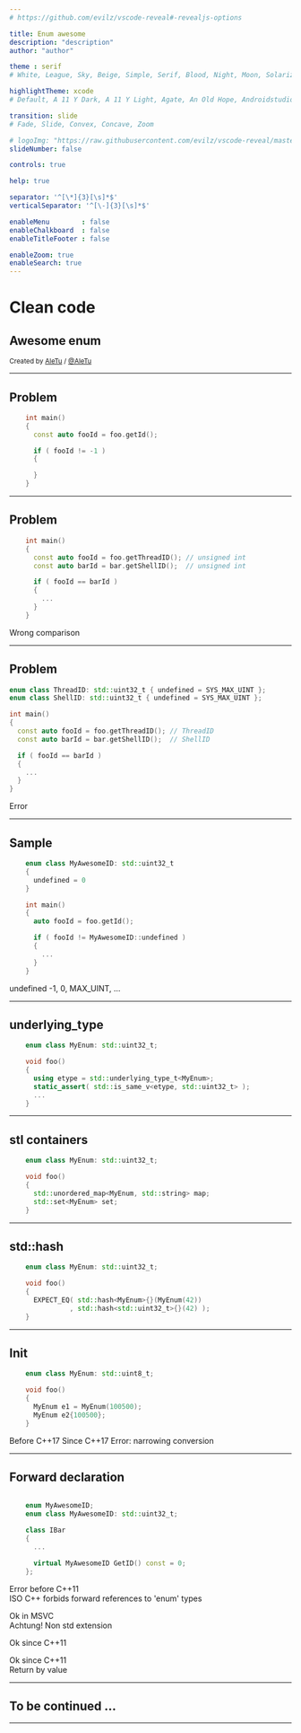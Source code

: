 ```yaml
---
# https://github.com/evilz/vscode-reveal#-revealjs-options

title: Enum awesome 
description: "description"
author: "author"

theme : serif
# White, League, Sky, Beige, Simple, Serif, Blood, Night, Moon, Solarized

highlightTheme: xcode
# Default, A 11 Y Dark, A 11 Y Light, Agate, An Old Hope, Androidstudio, Arduino Light, Arta, Ascetic, Atelier Cave Dark, Atelier Cave Light, Atelier Dune Dark, Atelier Dune Light, Atelier Estuary Dark, Atelier Estuary Light, Atelier Forest Dark, Atelier Forest Light, Atelier Heath Dark, Atelier Heath Light, Atelier Lakeside Dark, Atelier Lakeside Light, Atelier Plateau Dark, Atelier Plateau Light, Atelier Savanna Dark, Atelier Savanna Light, Atelier Seaside Dark, Atelier Seaside Light, Atelier Sulphurpool Dark, Atelier Sulphurpool Light, Atom One Dark Reasonable, Atom One Dark, Atom One Light, Brown Paper, Codepen Embed, Color Brewer, Darcula, Dark, Darkula, Docco, Dracula, Far, Foundation, Github Gist, Github, Gml, Googlecode, Grayscale, Gruvbox Dark, Gruvbox Light, Hopscotch, Hybrid, Idea, Ir Black, Isbl Editor Dark, Isbl Editor Light, Kimbie Dark, Kimbie Light, Lightfair, Magula, Mono Blue, Monokai Sublime, Monokai, Nord, Obsidian, Ocean, Paraiso Dark, Paraiso Light, Pojoaque, Purebasic, Qtcreator Dark, Qtcreator Light, Railscasts, Rainbow, Routeros, School Book, Shades Of Purple, Solarized Dark, Solarized Light, Sunburst, Tomorrow Night Blue, Tomorrow Night Bright, Tomorrow Night Eighties, Tomorrow Night, Tomorrow, Vs, Vs 2015, Xcode, Xt 256, Zenburn

transition: slide
# Fade, Slide, Convex, Concave, Zoom

# logoImg: "https://raw.githubusercontent.com/evilz/vscode-reveal/master/images/logo-v2.png"
slideNumber: false

controls: true

help: true

separator: '^[\*]{3}[\s]*$'
verticalSeparator: '^[\-]{3}[\s]*$'

enableMenu        : false
enableChalkboard  : false
enableTitleFooter : false

enableZoom: true
enableSearch: true
---
```


# Clean code

## Awesome enum

<small>Created by [AleTu](http://AleTu.se) / [@AleTu](http://tulup@ascon)</small>

***

## Problem
```c++
    int main()
    {
      const auto fooId = foo.getId();

      if ( fooId != -1 )
      {

      }
    }
```

<span>
<!-- .element: class="fragment code-presenting-annotation current-only" data-code-focus="3" -->

<span>
<!-- .element: class="fragment code-presenting-annotation current-only" data-code-focus="3,5" -->

***

## Problem
```c++
    int main()
    {
      const auto fooId = foo.getThreadID(); // unsigned int
      const auto barId = bar.getShellID();  // unsigned int

      if ( fooId == barId )
      {
        ...
      }
    }
```

<span>
<!-- .element: class="fragment code-presenting-annotation current-only" data-code-focus="3" -->

<span>
<!-- .element: class="fragment code-presenting-annotation current-only" data-code-focus="3,4" -->

Wrong comparison
<!-- .element: class="fragment code-presenting-annotation current-only" data-code-focus="6" -->

***

## Problem
```c++
enum class ThreadID: std::uint32_t { undefined = SYS_MAX_UINT };
enum class ShellID: std::uint32_t { undefined = SYS_MAX_UINT };

int main()
{
  const auto fooId = foo.getThreadID(); // ThreadID
  const auto barId = bar.getShellID();  // ShellID

  if ( fooId == barId )
  {
    ...
  }
}
```

<span>
<!-- .element: class="fragment code-presenting-annotation current-only" data-code-focus="1" -->

<span>
<!-- .element: class="fragment code-presenting-annotation current-only" data-code-focus="1,2" -->

<span>
<!-- .element: class="fragment code-presenting-annotation current-only" data-code-focus="6" -->

<span>
<!-- .element: class="fragment code-presenting-annotation current-only" data-code-focus="6,7" -->

Error
<!-- .element: class="fragment code-presenting-annotation current-only" data-code-focus="6,7,9" -->

***

## Sample
```c++
    enum class MyAwesomeID: std::uint32_t
    {
      undefined = 0
    }

    int main()
    {
      auto fooId = foo.getId();

      if ( fooId != MyAwesomeID::undefined )
      {
        ...
      }
    }
```

<span class="fragment code-presenting-annotation current-only" data-code-focus="1">
  
</span>

<span class="fragment code-presenting-annotation current-only" data-code-focus="3">
  undefined -1, 0, MAX_UINT, ... 
</span>

<span class="fragment code-presenting-annotation current-only" data-code-focus="8">

</span>

<span class="fragment code-presenting-annotation current-only" data-code-focus="8, 10">

</span>


***

## underlying_type

```cpp
    enum class MyEnum: std::uint32_t;

    void foo()
    {
      using etype = std::underlying_type_t<MyEnum>;
      static_assert( std::is_same_v<etype, std::uint32_t> );
      ...
    }

```

***

## stl containers

```cpp
    enum class MyEnum: std::uint32_t;

    void foo()
    {
      std::unordered_map<MyEnum, std::string> map;
      std::set<MyEnum> set;
    }

```

***

## std::hash

```cpp
    enum class MyEnum: std::uint32_t;

    void foo()
    {
      EXPECT_EQ( std::hash<MyEnum>{}(MyEnum(42))
               , std::hash<std::uint32_t>{}(42) );
    }
```

***

## Init

```cpp
    enum class MyEnum: std::uint8_t;

    void foo()
    {
      MyEnum e1 = MyEnum(100500);
      MyEnum e2{100500};
    }
```

<span class="fragment code-presenting-annotation current-only" data-code-focus="5">
Before C++17
</span>
<span class="fragment code-presenting-annotation current-only" data-code-focus="6">
Since C++17
</span>
<span class="fragment code-presenting-annotation current-only" data-code-focus="1, 6">
Error: narrowing conversion
</span>

***

## Forward declaration
```c++

    enum MyAwesomeID;
    enum class MyAwesomeID: std::uint32_t;

    class IBar
    {
      ...

      virtual MyAwesomeID GetID() const = 0;
    };
```

Error before C++11 <br>
ISO C++ forbids forward references to 'enum' types
<!-- .element: class="fragment code-presenting-annotation current-only" data-code-focus="2" -->

Ok in MSVC <br> Achtung! Non std  extension
<!-- .element: class="fragment code-presenting-annotation current-only" data-code-focus="2" -->

Ok since C++11
<!-- .element: class="fragment code-presenting-annotation current-only" data-code-focus="3" -->

Ok since C++11 <br>Return by value
<!-- .element: class="fragment code-presenting-annotation current-only" data-code-focus="3,9" -->

<!-- ***

## CPP

<iframe width="1600px" height="500px" src="https://godbolt.org/e#g:!((g:!((g:!((h:codeEditor,i:(fontScale:1.9899450879999999,j:1,lang:c%2B%2B,source:'//+Type+your+code+here,+or+load+an+example.%0A%0A%23include+%3Ccstdint%3E%0A%23include+%3Ctype_traits%3E%0A%0Aenum+class+MyEnum:+std::uint32_t%3B%0A+%0A%0Aint+square(int+num)+%7B%0A++++static_assert(+std::is_same_v%3C%0A++++++++std::underlying_type_t%3CMyEnum%3E,+std::uint32_t%3E+)%3B%0A%7D'),l:'5',n:'0',o:'C%2B%2B+source+%231',t:'0')),k:50,l:'4',n:'0',o:'',s:0,t:'0'),(g:!((h:compiler,i:(compiler:g83,filters:(b:'0',binary:'1',commentOnly:'0',demangle:'0',directives:'0',execute:'1',intel:'0',libraryCode:'1',trim:'1'),lang:c%2B%2B,libs:!(),options:'--std%3Dc%2B%2B17',source:1),l:'5',n:'0',o:'x86-64+gcc+8.3+(Editor+%231,+Compiler+%231)+C%2B%2B',t:'0')),k:50,l:'4',n:'0',o:'',s:0,t:'0')),l:'2',n:'0',o:'',t:'0')),version:4"></iframe> -->

***

## To be continued ...

***
